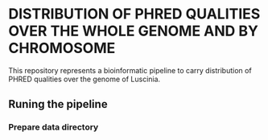 # DISTRIBUTION OF PHRED QUALITIES OVER THE WHOLE GENOME AND BY CHROMOSOME
This repository represents a bioinformatic pipeline to carry distribution of PHRED qualities over the genome of Luscinia.


## Runing the pipeline
### Prepare data directory
